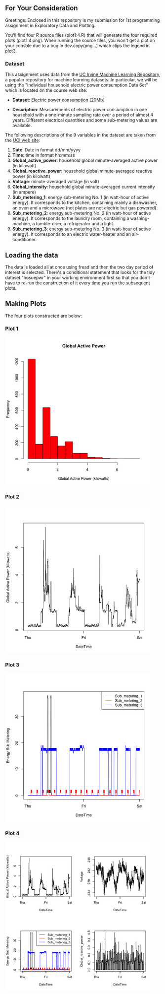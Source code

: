 ## For Your Consideration

Greetings: Enclosed in this repository is my submission for 1st programming assignment in Exploratory Data and Plotting.

You'll find four R source files (plot1:4.R) that will generate the four required plots (plot1:4.png). When running the source files, you won't get a plot on your console due to a bug in dev.copy(png...) which clips the legend in plot3.

### Dataset

This assignment uses data from
the <a href="http://archive.ics.uci.edu/ml/">UC Irvine Machine
Learning Repository</a>, a popular repository for machine learning
datasets. In particular, we will be using the "Individual household
electric power consumption Data Set" which is located on
the course web site:


* <b>Dataset</b>: <a href="https://d396qusza40orc.cloudfront.net/exdata%2Fdata%2Fhousehold_power_consumption.zip">Electric power consumption</a> [20Mb]

* <b>Description</b>: Measurements of electric power consumption in
one household with a one-minute sampling rate over a period of almost
4 years. Different electrical quantities and some sub-metering values
are available.


The following descriptions of the 9 variables in the dataset are taken
from
the <a href="https://archive.ics.uci.edu/ml/datasets/Individual+household+electric+power+consumption">UCI
web site</a>:

<ol>
<li><b>Date</b>: Date in format dd/mm/yyyy </li>
<li><b>Time</b>: time in format hh:mm:ss </li>
<li><b>Global_active_power</b>: household global minute-averaged active power (in kilowatt) </li>
<li><b>Global_reactive_power</b>: household global minute-averaged reactive power (in kilowatt) </li>
<li><b>Voltage</b>: minute-averaged voltage (in volt) </li>
<li><b>Global_intensity</b>: household global minute-averaged current intensity (in ampere) </li>
<li><b>Sub_metering_1</b>: energy sub-metering No. 1 (in watt-hour of active energy). It corresponds to the kitchen, containing mainly a dishwasher, an oven and a microwave (hot plates are not electric but gas powered). </li>
<li><b>Sub_metering_2</b>: energy sub-metering No. 2 (in watt-hour of active energy). It corresponds to the laundry room, containing a washing-machine, a tumble-drier, a refrigerator and a light. </li>
<li><b>Sub_metering_3</b>: energy sub-metering No. 3 (in watt-hour of active energy). It corresponds to an electric water-heater and an air-conditioner.</li>
</ol>

## Loading the data

The data is loaded all at once using fread and then the two day period of interest is selected. There's a conditional statement that looks for the tidy dataset "hosuepwr" in your working environment first so that you don't have to re-run the construction of it every time you run the subsequent plots. 

## Making Plots


The four plots constructed are below: 


### Plot 1


![plot of plot1.R](plot1.png) 


### Plot 2

![plot of plot2.R](plot2.png) 


### Plot 3

![plot of plot3.R](plot3.png) 


### Plot 4

![plot of plot4.R](plot4.png) 

